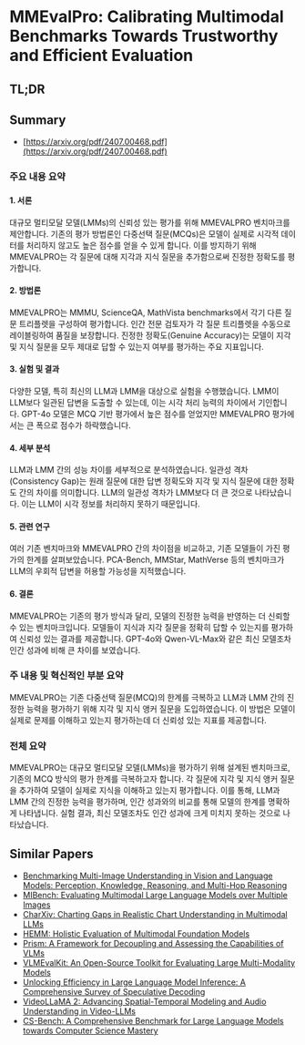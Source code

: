 # MMEvalPro: Calibrating Multimodal Benchmarks Towards Trustworthy and Efficient Evaluation
## TL;DR
## Summary
- [https://arxiv.org/pdf/2407.00468.pdf](https://arxiv.org/pdf/2407.00468.pdf)

### 주요 내용 요약

#### 1. 서론
대규모 멀티모달 모델(LMMs)의 신뢰성 있는 평가를 위해 MMEVALPRO 벤치마크를 제안합니다. 기존의 평가 방법론인 다중선택 질문(MCQs)은 모델이 실제로 시각적 데이터를 처리하지 않고도 높은 점수를 얻을 수 있게 합니다. 이를 방지하기 위해 MMEVALPRO는 각 질문에 대해 지각과 지식 질문을 추가함으로써 진정한 정확도를 평가합니다.

#### 2. 방법론
MMEVALPRO는 MMMU, ScienceQA, MathVista benchmarks에서 각기 다른 질문 트리플렛을 구성하여 평가합니다. 인간 전문 검토자가 각 질문 트리플렛을 수동으로 레이블링하여 품질을 보장합니다. 진정한 정확도(Genuine Accuracy)는 모델이 지각 및 지식 질문을 모두 제대로 답할 수 있는지 여부를 평가하는 주요 지표입니다.

#### 3. 실험 및 결과
다양한 모델, 특히 최신의 LLM과 LMM을 대상으로 실험을 수행했습니다. LMM이 LLM보다 일관된 답변을 도출할 수 있는데, 이는 시각 처리 능력의 차이에서 기인합니다. GPT-4o 모델은 MCQ 기반 평가에서 높은 점수를 얻었지만 MMEVALPRO 평가에서는 큰 폭으로 점수가 하락했습니다.

#### 4. 세부 분석
LLM과 LMM 간의 성능 차이를 세부적으로 분석하였습니다. 일관성 격차(Consistency Gap)는 원래 질문에 대한 답변 정확도와 지각 및 지식 질문에 대한 정확도 간의 차이를 의미합니다. LLM의 일관성 격차가 LMM보다 더 큰 것으로 나타났습니다. 이는 LLM이 시각 정보를 처리하지 못하기 때문입니다.

#### 5. 관련 연구
여러 기존 벤치마크와 MMEVALPRO 간의 차이점을 비교하고, 기존 모델들이 가진 평가의 한계를 살펴보았습니다. PCA-Bench, MMStar, MathVerse 등의 벤치마크가 LLM의 우회적 답변을 허용할 가능성을 지적했습니다.

#### 6. 결론
MMEVALPRO는 기존의 평가 방식과 달리, 모델의 진정한 능력을 반영하는 더 신뢰할 수 있는 벤치마크입니다. 모델들이 지식과 지각 질문을 정확히 답할 수 있는지를 평가하여 신뢰성 있는 결과를 제공합니다. GPT-4o와 Qwen-VL-Max와 같은 최신 모델조차 인간 성과에 비해 큰 차이를 보였습니다.

### 주 내용 및 혁신적인 부분 요약
MMEVALPRO는 기존 다중선택 질문(MCQ)의 한계를 극복하고 LLM과 LMM 간의 진정한 능력을 평가하기 위해 지각 및 지식 앵커 질문을 도입하였습니다. 이 방법은 모델이 실제로 문제를 이해하고 있는지 평가하는데 더 신뢰성 있는 지표를 제공합니다.

### 전체 요약
MMEVALPRO는 대규모 멀티모달 모델(LMMs)을 평가하기 위해 설계된 벤치마크로, 기존의 MCQ 방식의 평가 한계를 극복하고자 합니다. 각 질문에 지각 및 지식 앵커 질문을 추가하여 모델이 실제로 지식을 이해하고 있는지 평가합니다. 이를 통해, LLM과 LMM 간의 진정한 능력을 평가하며, 인간 성과와의 비교를 통해 모델의 한계를 명확하게 나타냅니다. 실험 결과, 최신 모델조차도 인간 성과에 크게 미치지 못하는 것으로 나타났습니다.

## Similar Papers
- [Benchmarking Multi-Image Understanding in Vision and Language Models: Perception, Knowledge, Reasoning, and Multi-Hop Reasoning](2406.12742.md)
- [MIBench: Evaluating Multimodal Large Language Models over Multiple Images](2407.15272.md)
- [CharXiv: Charting Gaps in Realistic Chart Understanding in Multimodal LLMs](2406.18521.md)
- [HEMM: Holistic Evaluation of Multimodal Foundation Models](2407.03418.md)
- [Prism: A Framework for Decoupling and Assessing the Capabilities of VLMs](2406.14544.md)
- [VLMEvalKit: An Open-Source Toolkit for Evaluating Large Multi-Modality Models](2407.11691.md)
- [Unlocking Efficiency in Large Language Model Inference: A Comprehensive Survey of Speculative Decoding](2401.07851.md)
- [VideoLLaMA 2: Advancing Spatial-Temporal Modeling and Audio Understanding in Video-LLMs](2406.07476.md)
- [CS-Bench: A Comprehensive Benchmark for Large Language Models towards Computer Science Mastery](2406.08587.md)
